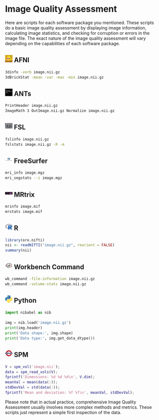 # Image Quality Assessment

Here are scripts for each software package you mentioned. These scripts do a basic image quality assessment by displaying image information, calculating image statistics, and checking for corruption or errors in the image file. The exact nature of the image quality assessment will vary depending on the capabilities of each software package. 

## <img src="../icons/afni.png" height="24px" /> AFNI
```bash
3dinfo -verb image.nii.gz
3dBrickStat -mean -var -max -min image.nii.gz
```

## <img src="../icons/ants.png" height="24px" /> ANTs
```bash
PrintHeader image.nii.gz
ImageMath 3 OutImage.nii.gz Normalize image.nii.gz
```

## <img src="../icons/fsl.png" height="24px" /> FSL
```bash
fslinfo image.nii.gz
fslstats image.nii.gz -R -m
```

## <img src="../icons/freesurfer.png" height="24px" /> FreeSurfer
```bash
mri_info image.mgz
mri_segstats --i image.mgz
```

## <img src="../icons/mrtrix.png" height="24px" /> MRtrix
```bash
mrinfo image.mif
mrstats image.mif
```

## <img src="../icons/r.png" height="24px" /> R
```R
library(oro.nifti)
nii <- readNIfTI("image.nii.gz", reorient = FALSE)
summary(nii)
```

## <img src="../icons/workbench_command.png" height="24px" /> Workbench Command
```bash
wb_command -file-information image.nii.gz
wb_command -volume-stats image.nii.gz
```

## <img src="../icons/python.png" height="24px" /> Python
```python
import nibabel as nib

img = nib.load('image.nii.gz')
print(img.header)
print('Data shape:', img.shape)
print('Data type:', img.get_data_dtype())
```

## <img src="../icons/spm.png" height="24px" /> SPM
```matlab
V = spm_vol('image.nii');
data = spm_read_vols(V);
fprintf('Dimensions: %d %d %d\n', V.dim);
meanVal = mean(data(:));
stdDevVal = std(data(:));
fprintf('Mean and deviation: %f %f\n', meanVal, stdDevVal);
```

Please note that in actual practice, comprehensive Image Quality Assessment usually involves more complex methods and metrics. These scripts just represent a simple first inspection of the data.